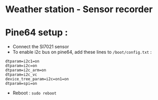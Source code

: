 # Weather station - Sensor recorder

# Pine64 setup : 
- Connect the SI7021 sensor
- To enable i2c bus on pine64, add these lines to `/boot/config.txt` :  
```
dtparam=i2c1=on  
dtparam=i2c=on  
dtparam=i2c_arm=on  
dtparam=i2c_vc  
device_tree_param=i2c=on1=on  
dtparam=spi=on   
```
- Reboot : `sudo reboot`

